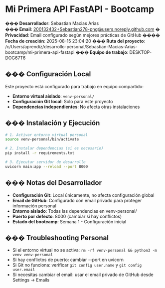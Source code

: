 # Mi Primera API FastAPI - Bootcamp

**��� Desarrollador**: Sebastian Macias Arias   
**��� Email**: 200132432+Sebastian278-png@users.noreply.github.com
**� Privacidad**: Email configurado según mejores prácticas de GitHub
**���� Fecha de creación**: 2025-08-15 23:04:20
**��� Ruta del proyecto**: /c/Users/aprendiz/desarrollo-personal/Sebastian-Macias-Arias-bootcamp/mi-primera-api-fastapi
**��� Equipo de trabajo**: DESKTOP-DOG67T6

## ��� Configuración Local

Este proyecto está configurado para trabajo en equipo compartido:

- **Entorno virtual aislado**: `venv-personal/`
- **Configuración Git local**: Solo para este proyecto
- **Dependencias independientes**: No afecta otras instalaciones

## ��� Instalación y Ejecución

```bash
# 1. Activar entorno virtual personal
source venv-personal/bin/activate

# 2. Instalar dependencias (si es necesario)
pip install -r requirements.txt

# 3. Ejecutar servidor de desarrollo
uvicorn main:app --reload --port 8000
```

## ��� Notas del Desarrollador

- **Configuración Git**: Local únicamente, no afecta configuración global
- **Email de GitHub**: Configurado con email privado para proteger información personal
- **Entorno aislado**: Todas las dependencias en venv-personal/
- **Puerto por defecto**: 8000 (cambiar si hay conflictos)
- **Estado del bootcamp**: Semana 1 - Configuración inicial

## ���️ Troubleshooting Personal

- Si el entorno virtual no se activa: `rm -rf venv-personal && python3 -m venv venv-personal`
- Si hay conflictos de puerto: cambiar --port en uvicorn
- Si Git no funciona: verificar `git config user.name` y `git config user.email`
- Si necesitas cambiar el email: usar el email privado de GitHub desde Settings → Emails

